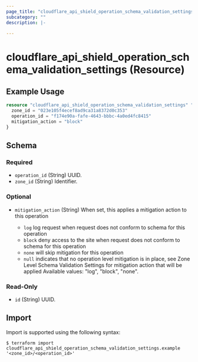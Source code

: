 ```yaml
---
page_title: "cloudflare_api_shield_operation_schema_validation_settings Resource - Cloudflare"
subcategory: ""
description: |-
  
---
```


# cloudflare_api_shield_operation_schema_validation_settings (Resource)



## Example Usage

```terraform
resource "cloudflare_api_shield_operation_schema_validation_settings" "example_api_shield_operation_schema_validation_settings" {
  zone_id = "023e105f4ecef8ad9ca31a8372d0c353"
  operation_id = "f174e90a-fafe-4643-bbbc-4a0ed4fc8415"
  mitigation_action = "block"
}
```

<!-- schema generated by tfplugindocs -->
## Schema

### Required

- `operation_id` (String) UUID.
- `zone_id` (String) Identifier.

### Optional

- `mitigation_action` (String) When set, this applies a mitigation action to this operation

  - `log` log request when request does not conform to schema for this operation
  - `block` deny access to the site when request does not conform to schema for this operation
  - `none` will skip mitigation for this operation
  - `null` indicates that no operation level mitigation is in place, see Zone Level Schema Validation Settings for mitigation action that will be applied
Available values: "log", "block", "none".

### Read-Only

- `id` (String) UUID.

## Import

Import is supported using the following syntax:

```shell
$ terraform import cloudflare_api_shield_operation_schema_validation_settings.example '<zone_id>/<operation_id>'
```
